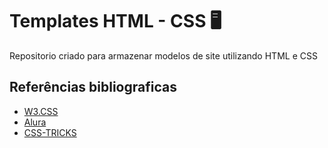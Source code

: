 # Templates HTML - CSS :desktop_computer:

<p>Repositorio criado para armazenar modelos de site utilizando HTML e CSS</p>

## Referências bibliograficas 

- [W3.CSS](https://www.w3schools.com/w3css/w3css_templates.asp)
- [Alura](https://www.alura.com.br/)
- [CSS-TRICKS](https://css-tricks.com/snippets/css/a-guide-to-flexbox/)





